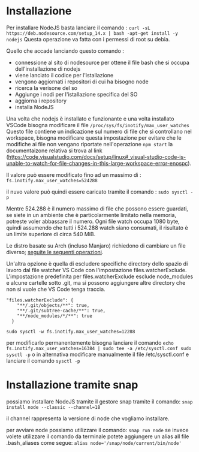 # Installazione
Per installare NodeJS basta lanciare il comando : `curl -sL https://deb.nodesource.com/setup_14.x | bash -apt-get install -y nodejs` Questa operazione va fatta con i permessi di root su debia.

Quello che accade lanciando questo comando :
+ connessione al sito di nodesource per ottene il file bash che si occupa dell'installazione di nodejs
+ viene lanciato il codice per l'istallazione 
+ vengono aggiornati i repositori di cui ha bisogno node
+ ricerca la verisone del so 
+ Aggiunge i nodi per l'istallazione specifica del SO
+ aggiorna i repository 
+ installa NodeJS


Una volta che nodejs è installato e funzionante e una volta installato VSCode bisogna modificare il file `/proc/sys/fs/inotify/max_user_watches`
Questo file contiene un indicazione sul numero di file che si controllano nel workspace, bisogna modificare questa impostazione per evitare che le modifiche ai file non vengano riportate nell'operazione `npm start` la documentaizone relativa si trova al link (https://code.visualstudio.com/docs/setup/linux#_visual-studio-code-is-unable-to-watch-for-file-changes-in-this-large-workspace-error-enospc).

Il valore può essere modificato fino ad un massimo di : `fs.inotify.max_user_watches=524288`

il nuvo valore può quindi essere caricato tramite il comando : `sudo sysctl -p` 

Mentre 524.288 è il numero massimo di file che possono essere guardati, se siete in un ambiente che è particolarmente limitato nella memoria, potreste voler abbassare il numero. Ogni file watch occupa 1080 byte, quindi assumendo che tutti i 524.288 watch siano consumati, il risultato è un limite superiore di circa 540 MiB.

Le distro basate su Arch (incluso Manjaro) richiedono di cambiare un file diverso; [seguite le seguenti operazioni](https://gist.github.com/tbjgolden/c53ca37f3bc2fab8c930183310918c8c).

Un'altra opzione è quella di escludere specifiche directory dello spazio di lavoro dal file watcher VS Code con l'impostazione files.watcherExclude. L'impostazione predefinita per files.watcherExclude esclude node_modules e alcune cartelle sotto .git, ma si possono aggiungere altre directory che non si vuole che VS Code tenga traccia.

```
"files.watcherExclude": {
    "**/.git/objects/**": true,
    "**/.git/subtree-cache/**": true,
    "**/node_modules/*/**": true
  }
```

`sudo sysctl -w fs.inotify.max_user_watches=12288`

per modificarlo permanentemente bisogna lanciare il comando `echo fs.inotify.max_user_watches=16384 | sudo tee -a /etc/sysctl.conf sudo sysctl -p` o in alternativa modificare manualmente il file /etc/sysctl.conf e lanciare il comando `sysctl -p`


# Installazione tramite snap 

possiamo installare NodeJS tramite il gestore snap tramite il comando:
`snap install node --classic --channel=18`

il channel rappresenta la versione di node che vogliamo installare.

per avviare node possiamo utilizzare il comando: `snap run node`
se invece volete utilizzare il comando da terminale potete aggiungere un alias all file .bash_aliases come segue:
`alias node='/snap/node/current/bin/node'`